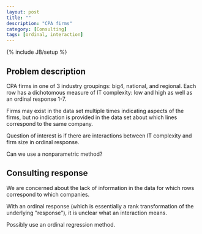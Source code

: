 ```yaml
---
layout: post
title: ""
description: "CPA firms"
category: [Consulting]
tags: [ordinal, interaction]
---
```

{% include JB/setup %}

## Problem description

CPA firms in one of 3 industry groupings: big4, national, and regional.
Each row has a dichotomous measure of IT complexity: low and high
as well as an ordinal response 1-7. 

Firms may exist in the data set multiple times indicating aspects of the firms,
but no indication is provided in the data set about which lines correspond
to the same company. 

Question of interest is if there are interactions between IT complexity and 
firm size in ordinal response. 

Can we use a nonparametric method?

## Consulting response

We are concerned about the lack of information in the data for which rows
correspond to which companies. 

With an ordinal response (which is essentially a rank transformation of the
underlying "response"), it is unclear what an interaction means.

Possibly use an ordinal regression method. 



